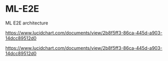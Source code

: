 # ML-E2E
ML E2E architecture

https://www.lucidchart.com/documents/view/2b8f5ff3-86ca-445d-a903-14dcc89512d0

https://www.lucidchart.com/documents/view/2b8f5ff3-86ca-445d-a903-14dcc89512d0

